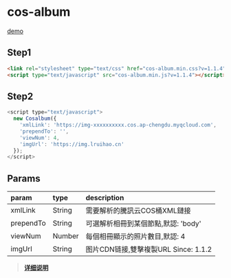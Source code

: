 # cos-album
[demo](https://github.com/Lruihao/cos-album-demo)

## Step1
```html
<link rel="stylesheet" type="text/css" href="cos-album.min.css?v=1.1.4">
<script type="text/javascript" src="cos-album.min.js?v=1.1.4"></script>
```

## Step2
```js
<script type="text/javascript">
  new Cosalbum({
    'xmlLink': 'https://img-xxxxxxxxxx.cos.ap-chengdu.myqcloud.com',
    'prependTo': '',
    'viewNum': 4,
    'imgUrl': 'https://img.lruihao.cn'
  });
</script>
```

## Params
| param     | type   | description                        |
| :-------- | :----- | :--------------------------------- |
| xmlLink   | String | 需要解析的騰訊云COS桶XML鏈接         |
| prependTo | String | 可選解析相冊到某個節點,默認: 'body'   |
| viewNum   | Number | 每個相冊顯示的照片數目,默認: 4        |
| imgUrl    | String | 图片CDN链接,雙擊複製URL Since: 1.1.2 |

> [**详细说明**](https://lruihao.cn/posts/cos-album.html)  
